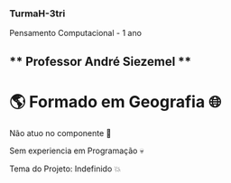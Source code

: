 ### TurmaH-3tri

Pensamento Computacional - 1 ano

## ** Professor André Siezemel **

# :earth_americas: Formado em Geografia :globe_with_meridians:

Não atuo no componente :grimacing:

Sem experiencia em Programação :skull:

Tema do Projeto: Indefinido :collision:
